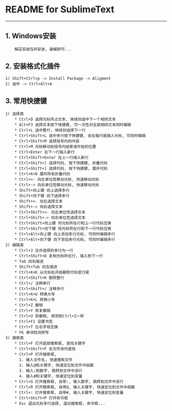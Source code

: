 # **README for SublimeText**
***


## **1. Windows安装**
		解压安装包并安装, 破解即可...


## **2. 安装格式化插件**
    1) Shift+Ctrl+p -> Install Package -> Aligment
    2) 选中 -> Ctrl+Alt+A


## **3. 常用快捷键**
    1) 选择类
        * Ctrl+D 选择光标所占文本, 继续则选中下一个相同文本
        * Alt+F3 选择文本按下快捷键, 可一次性对全部相同文本同时编辑
        * Ctrl+L 选中整行, 继续则选择下一行
        * Ctrl+Shift+L 选中多行按下快捷键, 会在每行尾插入光标, 可同时编辑
        * Ctrl+Shift+M 选择括号内的内容
        * Ctrl+M 光标移动到括号内结束或开始的位置
        * Ctrl+Enter 在下一行插入新行
        * Ctrl+Shift+Enter 在上一行插入新行
        * Ctrl+Shift+[ 选择代码, 按下快捷键, 折叠代码
        * Ctrl+Shift+] 选择代码, 按下快捷键, 展开代码
        * Ctrl+K+0 展开所有折叠代码
        * Ctrl+<- 向左单位性移动光标, 快速移动光标
        * Ctrl+-> 向右单位性移动光标, 快速移动光标
        * Shift+向上键 向上选择多行
        * Shift+向下键 向下选择多行
        * Shift+<- 向左选择文本
        * Shift+-> 向右选择文本
        * Ctrl+Shift+<- 向左单位性选择文本
        * Ctrl+Shift+-> 向右单位性选择文本
        * Ctrl+Shift+向上键 将光标所在行和上一行代码互换
        * Ctrl+Shift+向下键 将光标所在行和下一行代码互换
        * Ctrl+Alt+向上键 向上添加多行光标, 可同时编辑多行
        * Ctrl+Alt+向下键 向下添加多行光标, 可同时编辑多行
    2) 编辑类
        * Ctrl+J 合并选择的多行为一行
        * Ctrl+Shift+D 复制光标所在行, 插入到下一行
        * Tab 向右缩进
        * Shift+Tab 向左缩进
        * Ctrl+K+K 从光标处开始删除代码至行尾
        * Ctrl+Shift+K 删除整行
        * Ctrl+/ 注释单行
        * Ctrl+Shift+/ 注释多行
        * Ctrl+K+U 转换大写
        * Ctrl+K+L 转换小写
        * Ctrl+Z 撤销
        * Ctrl+Y 恢复撤销
        * Ctrl+U 软撤销, 感觉和Ctrl+Z一样
        * Ctrl+F2 设置书签
        * Ctrl+T 左右字母互换
        * F6 单词检测拼写
    3) 搜索类
        * Ctrl+F 打开底部搜索框, 查找关键字
        * Ctrl+Shift+F 在文件夹内查找
        * Ctrl+P 打开搜索框, 
          1. 输入文件名, 快速搜索文件
          2. 输入@和关键字, 快速定位到文件中函数
          3. 输入:和数字, 跳转到文件中该行
          4. 输入#和关键字, 快速定位到变量
        * Ctrl+G 打开搜索框, 自带:, 输入数字, 跳转到文件中该行
        * Ctrl+R 打开搜索框, 自带@, 输入关键字, 快速定位到文件中函数
        * Ctrl+: 打开搜索框, 自带#, 输入关键字, 快速定位到变量
        * Ctrl+Shift+P 打开命令框
        * Esc 退出光标多行选择, 退出搜索框, 命令框...
